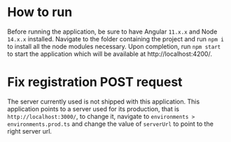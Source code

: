 # How to run
Before running the application, be sure to have Angular `11.x.x` and Node `14.x.x` installed.
Navigate to the folder containing the project and run `npm i` to install all the node modules necessary.
Upon completion, run `npm start` to start the application which will be available at http://localhost:4200/.


# Fix registration POST request
The server currently used is not shipped with this application. 
This application points to a server used for its production, that is `http://localhost:3000/`, 
to change it, navigate to `environments > environments.prod.ts` and change the value of `serverUrl` to point to 
the right server url.